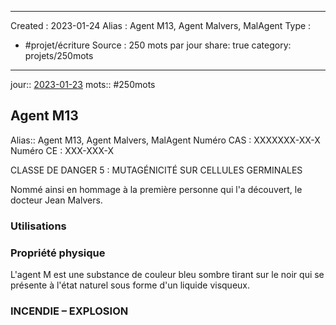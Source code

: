 
---
Created :  2023-01-24
Alias : Agent M13, Agent Malvers, MalAgent
Type : 
- #projet/écriture
Source : 250 mots par jour
share: true
category: projets/250mots
---
jour::  [2023-01-23](2023-01-23.md) 
mots:: 
#250mots

## Agent M13

Alias:: Agent M13, Agent Malvers, MalAgent
Numéro CAS : XXXXXXX-XX-X
Numéro CE : XXX-XXX-X

CLASSE DE DANGER 5 : MUTAGÉNICITÉ SUR CELLULES GERMINALES

Nommé ainsi en hommage à la première personne qui l'a découvert, le docteur Jean Malvers.
### Utilisations

### Propriété physique 
L'agent M est une substance de couleur bleu sombre tirant sur le noir qui se présente à l'état naturel sous forme d'un liquide visqueux.

### INCENDIE – EXPLOSION

### 


